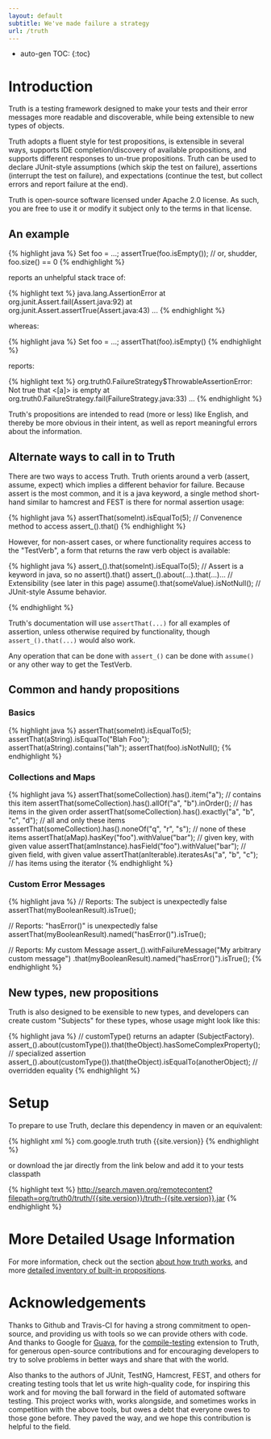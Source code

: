 ```yaml
---
layout: default
subtitle: We've made failure a strategy
url: /truth
---
```


* auto-gen TOC:
{:toc}

# Introduction

Truth is a testing framework designed to make your tests and their error messages 
more readable and discoverable, while being extensible to new types of objects.  

Truth adopts a fluent style for 
test propositions, is extensible in several ways, supports IDE completion/discovery 
of available propositions, and supports different responses to un-true propositions. 
Truth can be used to declare JUnit-style assumptions (which skip the test on 
failure), assertions (interrupt the test on failure), and expectations (continue 
the test, but collect errors and report failure at the end).

Truth is open-source software licensed under Apache 2.0 license.  As such, 
you are free to use it or modify it subject only to the terms in that license.

## An example

{% highlight java %}
Set<Foo> foo = ...;
assertTrue(foo.isEmpty()); // or, shudder, foo.size() == 0
{% endhighlight %}

reports an unhelpful stack trace of: 

{% highlight text %}
java.lang.AssertionError
    at org.junit.Assert.fail(Assert.java:92)
    at org.junit.Assert.assertTrue(Assert.java:43)
    ...
{% endhighlight %}

whereas:

{% highlight java %}
Set<Foo> foo = ...;
assertThat(foo).isEmpty()
{% endhighlight %}

reports:

{% highlight text %}
org.truth0.FailureStrategy$ThrowableAssertionError: Not true that <[a]> is empty
    at org.truth0.FailureStrategy.fail(FailureStrategy.java:33)
    ...
{% endhighlight %}

Truth's propositions are intended to read (more or less) like English, and thereby be more
obvious in their intent, as well as report meaningful errors about the information.  

## Alternate ways to call in to Truth

There are two ways to access Truth.  Truth orients around a verb (assert, assume, expect) 
which implies a different behavior for failure.  Because assert is the most common, and it
is a java keyword, a single method short-hand similar to hamcrest and FEST is there for
normal assertion usage:

{% highlight java %}
assertThat(someInt).isEqualTo(5);     // Convenence method to access assert_().that()
{% endhighlight %}

However, for non-assert cases, or where functionality requires access to the "TestVerb",
a form that returns the raw verb object is available:

{% highlight java %}
assert_().that(someInt).isEqualTo(5); // Assert is a keyword in java, so no assert().that()
assert_().about(...).that(...)...     // Extensibility (see later in this page)
assume().that(someValue).isNotNull(); // JUnit-style Assume behavior.

{% endhighlight %}

Truth's documentation will use `assertThat(...)` for all examples of assertion, unless 
otherwise required by functionality, though `assert_().that(...)` would also work.

Any operation that can be done with `assert_()` can be done with `assume()` or any other
way to get the TestVerb.

## Common and handy propositions

### Basics

{% highlight java %}
assertThat(someInt).isEqualTo(5);
assertThat(aString).isEqualTo("Blah Foo");
assertThat(aString).contains("lah");
assertThat(foo).isNotNull();
{% endhighlight %}

### Collections and Maps

{% highlight java %}
assertThat(someCollection).has().item("a");                   // contains this item
assertThat(someCollection).has().allOf("a", "b").inOrder();   // has items in the given order
assertThat(someCollection).has().exactly("a", "b", "c", "d"); // all and only these items
assertThat(someCollection).has().noneOf("q", "r", "s");       // none of these items
assertThat(aMap).hasKey("foo").withValue("bar");              // given key, with given value
assertThat(amInstance).hasField("foo").withValue("bar");      // given field, with given value
assertThat(anIterable).iteratesAs("a", "b", "c");             // has items using the iterator
{% endhighlight %}

### Custom Error Messages

{% highlight java %}
// Reports: The subject is unexpectedly false
assertThat(myBooleanResult).isTrue();

// Reports: "hasError()" is unexpectedly false
assertThat(myBooleanResult).named("hasError()").isTrue();

// Reports: My custom Message
assert_().withFailureMessage("My arbitrary custom message")
    .that(myBooleanResult).named("hasError()").isTrue();
{% endhighlight %}

## New types, new propositions

Truth is also designed to be exensible to new types, and developers can create
custom "Subjects" for these types, whose usage might look like this:

{% highlight java %}
// customType() returns an adapter (SubjectFactory).
assert_().about(customType()).that(theObject).hasSomeComplexProperty(); // specialized assertion
assert_().about(customType()).that(theObject).isEqualTo(anotherObject); // overridden equality
{% endhighlight %}

# Setup

To prepare to use Truth, declare this dependency in maven or an equivalent:

{% highlight xml %}
<dependency>
  <groupId>com.google.truth</groupId>
  <artifactId>truth</artifactId>
  <version>{{site.version}}</version>
</dependency>
{% endhighlight %}

or download the jar directly from the link below and add it to
your tests classpath

{% highlight text %}
http://search.maven.org/remotecontent?filepath=org/truth0/truth/{{site.version}}/truth-{{site.version}}.jar
{% endhighlight %}

# More Detailed Usage Information

For more information, check out the section [about how truth works](/usage#how-does-truth-work), 
and more [detailed inventory of built-in propositions](/usage#built-in-propositions).

# Acknowledgements

Thanks to Github and Travis-CI for having a strong commitment to open-source, and 
providing us with tools so we can provide others with code.  And thanks to Google 
for [Guava][1], for the [compile-testing][2] extension to Truth, for generous 
open-source contributions and for encouraging developers to try to solve problems
in better ways and share that with the world.

Also thanks to the authors of JUnit, TestNG, Hamcrest, FEST, and others for creating
testing tools that let us write high-quality code, for inspiring this work and for 
moving the ball forward in the field of automated software testing.  This project
works with, works alongside, and sometimes works in competition with the above
tools, but owes a debt that everyone owes to those gone before.  They paved the 
way, and we hope this contribution is helpful to the field.

[1]: http://code.google.com/p/guava-libraries
[2]: http://github.com/google/compile-testing
